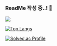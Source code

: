 ### ReadMe 작성 중..! 🌱

<img src="https://img.shields.io/badge/JAVA-3178C6?style=flat&logo=TypeScript&logoColor=white"/>

<!-- 사용한 언어 통계 -->
[![Top Langs](https://github-readme-stats.vercel.app/api/top-langs/?username=rudejr&layout=compact)](https://github.com/rudejr/github-readme-stats)

<!-- 백준 티어 연동 -->
[![Solved.ac Profile](http://mazassumnida.wtf/api/v2/generate_badge?boj=g_de0k)](https://solved.ac/g_de0k)

<!--
**rudejr/rudejr** is a ✨ _special_ ✨ repository because its `README.md` (this file) appears on your GitHub profile.

Here are some ideas to get you started:

- 🔭 I’m currently working on ...
- 🌱 I’m currently learning ...
- 👯 I’m looking to collaborate on ...
- 🤔 I’m looking for help with ...
- 💬 Ask me about ...
- 📫 How to reach me: ...
- 😄 Pronouns: ...
- ⚡ Fun fact: ...
-->

